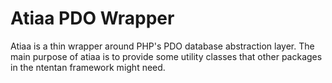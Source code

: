Atiaa PDO Wrapper
=================
Atiaa is a thin wrapper around PHP's PDO database abstraction layer. The main purpose of atiaa is to provide some utility classes that other packages in the ntentan framework might need.
